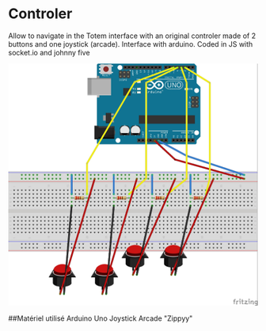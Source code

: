 # Controler

Allow to navigate in the Totem interface with an original controler made of 2 buttons and one joystick (arcade).
Interface with arduino.
Coded in JS with socket.io and johnny five
 


![Schéma de connectique de l'arduino](https://github.com/Corinne-B/tOtem-Interface/blob/master/Controler/Sketch_Debug_Joystick_Arcade_Zippyy.jpg)

##Matériel utilisé
Arduino Uno
Joystick Arcade "Zippyy"
